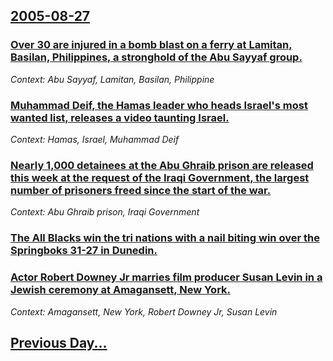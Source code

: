 ## [2005-08-27](/news/2005/08/27/index.md)

### [ Over 30 are injured in a bomb blast on a ferry at Lamitan, Basilan, Philippines, a stronghold of the Abu Sayyaf group. ](/news/2005/08/27/over-30-are-injured-in-a-bomb-blast-on-a-ferry-at-lamitan-basilan-philippines-a-stronghold-of-the-abu-sayyaf-group.md)
_Context: Abu Sayyaf, Lamitan, Basilan, Philippine_

### [ Muhammad Deif, the Hamas leader who heads Israel's most wanted list, releases a video taunting Israel. ](/news/2005/08/27/muhammad-deif-the-hamas-leader-who-heads-israel-s-most-wanted-list-releases-a-video-taunting-israel.md)
_Context: Hamas, Israel, Muhammad Deif_

### [ Nearly 1,000 detainees at the Abu Ghraib prison are released this week at the request of the Iraqi Government, the largest number of prisoners freed since the start of the war. ](/news/2005/08/27/nearly-1-000-detainees-at-the-abu-ghraib-prison-are-released-this-week-at-the-request-of-the-iraqi-government-the-largest-number-of-prison.md)
_Context: Abu Ghraib prison, Iraqi Government_

### [ The All Blacks win the tri nations with a nail biting win over the Springboks 31-27 in Dunedin.](/news/2005/08/27/the-all-blacks-win-the-tri-nations-with-a-nail-biting-win-over-the-springboks-31-27-in-dunedin.md)
### [ Actor Robert Downey Jr marries film producer Susan Levin in a Jewish ceremony at Amagansett, New York. ](/news/2005/08/27/actor-robert-downey-jr-marries-film-producer-susan-levin-in-a-jewish-ceremony-at-amagansett-new-york.md)
_Context: Amagansett, New York, Robert Downey Jr, Susan Levin_

## [Previous Day...](/news/2005/08/26/index.md)


